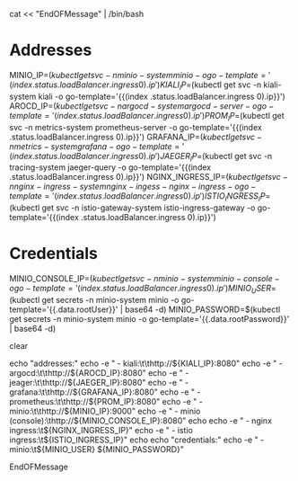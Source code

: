 cat << "EndOFMessage" | /bin/bash
# Addresses
MINIO_IP=$(kubectl get svc -n minio-system minio -o go-template='{{(index .status.loadBalancer.ingress 0).ip}}')
KIALI_IP=$(kubectl get svc -n kiali-system kiali -o go-template='{{(index .status.loadBalancer.ingress 0).ip}}')
AROCD_IP=$(kubectl get svc -n argocd-system argocd-server -o go-template='{{(index .status.loadBalancer.ingress 0).ip}}')
PROM_IP=$(kubectl get svc -n metrics-system prometheus-server -o go-template='{{(index .status.loadBalancer.ingress 0).ip}}')
GRAFANA_IP=$(kubectl get svc -n metrics-system grafana -o go-template='{{(index .status.loadBalancer.ingress 0).ip}}')
JAEGER_IP=$(kubectl get svc -n tracing-system jaeger-query -o go-template='{{(index .status.loadBalancer.ingress 0).ip}}')
NGINX_INGRESS_IP=$(kubectl get svc -n nginx-ingress-system nginx-ingess-nginx-ingress -o go-template='{{(index .status.loadBalancer.ingress 0).ip}}')
ISTIO_INGRESS_IP=$(kubectl get svc -n istio-gateway-system istio-ingress-gateway -o go-template='{{(index .status.loadBalancer.ingress 0).ip}}')

# Credentials
MINIO_CONSOLE_IP=$(kubectl get svc -n minio-system minio-console -o go-template='{{(index .status.loadBalancer.ingress 0).ip}}')
MINIO_USER=$(kubectl get secrets -n minio-system minio -o go-template='{{.data.rootUser}}' | base64 -d)
MINIO_PASSWORD=$(kubectl get secrets -n minio-system minio -o go-template='{{.data.rootPassword}}' | base64 -d)

clear

echo "addresses:"
echo -e " - kiali:\t\thttp://${KIALI_IP}:8080"
echo -e " - argocd:\t\thttp://${AROCD_IP}:8080"
echo -e " - jeager:\t\thttp://${JAEGER_IP}:8080"
echo -e " - grafana:\t\thttp://${GRAFANA_IP}:8080"
echo -e " - prometheus:\t\thttp://${PROM_IP}:8080"
echo -e " - minio:\t\thttp://${MINIO_IP}:9000"
echo -e " - minio (console):\thttp://${MINIO_CONSOLE_IP}:8080"
echo
echo -e " - nginx ingress:\t${NGINX_INGRESS_IP}"
echo -e " - istio ingress:\t${ISTIO_INGRESS_IP}"
echo
echo "credentials:"
echo -e " - minio:\t${MINIO_USER} ${MINIO_PASSWORD}"

EndOFMessage
